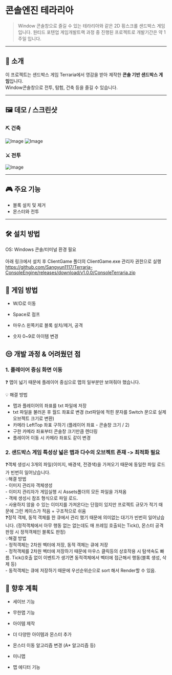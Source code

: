 # 콘솔엔진 테라리아
> Window 콘솔창으로 즐길 수 있는 테라리아와 같은 2D 횡스크롤 샌드박스 게임입니다.
> 원티드 포텐업 게임개발트랙 과정 중 진행된 프로젝트로 개발기간은 약 1주일 입니다.

---

## 📜 소개
이 프로젝트는 샌드박스 게임 Terraria에서 영감을 받아 제작한 **콘솔 기반 샌드박스 게임**입니다.  
Window콘솔창으로 전투, 탐험, 건축 등을 즐길 수 있습니다.

---

## 🖼️ 데모 / 스크린샷
### ⛏️ 건축<br>
![Image](https://github.com/user-attachments/assets/bba67935-1797-445e-9dac-11c442a59111)
![Image](https://github.com/user-attachments/assets/481b02e6-2021-482f-9bad-e2d71686b9a6)<br>
### ⚔️ 전투<br>
![Image](https://github.com/user-attachments/assets/d2ce1554-e098-4c45-9e3d-970feab75a50)

---

## 🎮 주요 기능
- 블록 설치 및 제거
- 몬스터와 전투

---

## 🛠️ 설치 방법
OS: Windows 콘솔/터미널 환경 필요<br><br>
아래 링크에서 설치 후 ClientGame 폴더의 ClientGame.exe 관리자 권한으로 실행<br>
https://github.com/Sangyun1117/Terraria-ConsoleEngine/releases/download/v1.0.0/ConsoleTerraria.zip <br>


## 📌 게임 방법
- W/D로 이동

- Space로 점프

- 마우스 왼쪽키로 블록 설치/제거, 공격

- 숫자 0~9로 아이템 변경

## 😒 개발 과정 & 어려웠던 점

### 1. 플레이어 중심 화면 이동

❓ 맵이 넓기 때문에 플레이어 중심으로 맵의 일부분만 보여줘야 했습니다.

💡 해결 방법
- 맵과 플레이어의 좌표를 txt 파일에 저장
- txt 파일을 불러온 후 월드 좌표로 변경 (txt파일에 적힌 문자를 Switch 문으로 실제 오브젝트 크기로 변환)
- 카메라 LeftTop 좌표 구하기 (플레이어 좌표 - 콘솔창 크기 / 2)
- 구한 카메라 좌표부터 콘솔창 크기만큼 렌더링
- 플레이어 이동 시 카메라 좌표도 같이 변경

### 2. 샌드박스 게임 특성상 넓은 맵과 다수의 오브젝트 존재 -> 최적화 필요 
  ❓객체 생성시 3개의 파일(이미지, 배경색, 전경색)을 가져오기 때문에 동일한 파일 로드가 빈번히 일어났습니다. <br>
💡해결 방법 <br>
    - 이미지 관리자 객체생성 <br>
    - 이미지 관리자가 게임실행 시 Assets폴더의 모든 파일을 가져옴 <br>
    - 객체 생성시 참조 형식으로 파일 로드. <br>
    - 사용하지 않을 수 있는 이미지를 가져온다는 단점이 있지만 프로젝트 규모가 적기 때문에 그런 케이스가 적음 + 구조적으로 쉬움 <br>
  ❓정적 객체, 동적 객체를 한 큐에서 관리 했기 때문에 의미없는 대기가 빈번히 일어났습니다. (정적객체에서 아무 행동 없는 없는데도 매 프레임 호출되는 Tick(), 몬스터 공격 판정 시 정적객체인 블록도 판정) <br>
💡해결 방법 <br>
    - 정적객체는 2차원 벡터에 저장, 동적 객체는 큐에 저장 <br>
    - 정적객체를 2차원 벡터에 저장하기 때문에 마우스 클릭등의 상호작용 시 탐색속도 빠름. Tick()호출 없이 이벤트가 생기면 동적객체에서 벡터에 접근해서 행동(블록 생성, 삭제 등) <br>
    - 동적객체는 큐에 저장하기 때문에 우선순위순으로 sort 해서 Render할 수 있음. <br>

## 🚀 향후 계획
- 세이브 기능

- 무한맵 기능

- 아이템 제작

- 더 다양한 아이템과 몬스터 추가

- 몬스터 이동 알고리즘 변경 (A* 알고리즘 등)

- 미니맵

- 맵 에디터 기능
